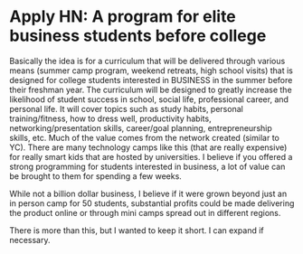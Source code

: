 # Apply HN: A program for elite business students before college

Basically the idea is for a curriculum that will be delivered through various means (summer camp program, weekend retreats, high school visits) that is designed for college students interested in BUSINESS in the summer before their freshman year. The curriculum will be designed to greatly increase the likelihood of student success in school, social life, professional career, and personal life. It will cover topics such as study habits, personal training&#x2F;fitness, how to dress well, productivity habits, networking&#x2F;presentation skills, career&#x2F;goal planning, entrepreneurship skills, etc. Much of the value comes from the network created (similar to YC).
There are many technology camps like this (that are really expensive) for really smart kids that are hosted by universities. I believe if you offered a strong programming for students interested in business, a lot of value can be brought to them for spending a few weeks.<p>While not a billion dollar business, I believe if it were grown beyond just an in person camp for 50 students, substantial profits could be made delivering the product online or through mini camps spread out in different regions.<p>There is more than this, but I wanted to keep it short. I can expand if necessary.
